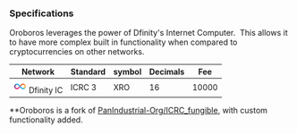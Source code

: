 ### Specifications

Oroboros leverages the power of Dfinity's Internet Computer.  This allows it to have more complex built in functionality when compared to cryptocurrencies on other networks.

| Network | Standard | symbol | Decimals | Fee |
| --- | --- | --- | --- | --- |
| <img src="../_resources/icp_logo.png" alt="icp_logo.png" width="24" height="24" class="jop-noMdConv"> Dfinity IC | ICRC 3 | XRO | 16  | 10000 |

\*\*Oroboros is a fork of [PanIndustrial-Org/ICRC_fungible](https://github.com/PanIndustrial-Org/ICRC_fungible), with custom functionality added.